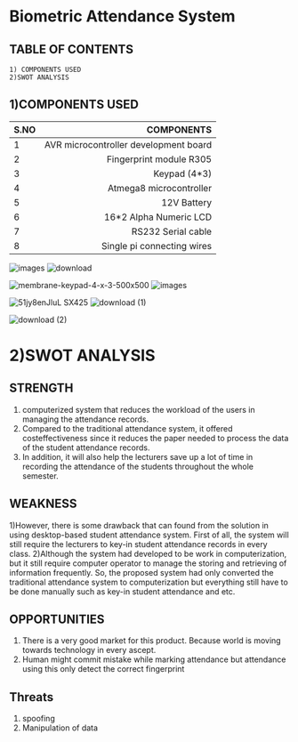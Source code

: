 # Biometric Attendance System

## TABLE OF CONTENTS
    1) COMPONENTS USED
    2)SWOT ANALYSIS


## 1)COMPONENTS USED

|S.NO|  COMPONENTS     |
|:----| --------------:|
|1|AVR microcontroller development board|
|2|Fingerprint module R305|
|3|Keypad (4*3)|
|4|Atmega8 microcontroller|
|5|12V Battery|
|6|16*2 Alpha Numeric LCD|
|7|RS232 Serial cable|
|8|Single pi connecting wires|

![images](https://user-images.githubusercontent.com/70833253/155767651-30cc2a5d-5bbb-4365-b35c-07bcb68abe38.jpg)                                                                                                                ![download](https://user-images.githubusercontent.com/70833253/155766054-110c3481-2635-4178-8d2b-b4c82ab7b553.jpg)

![membrane-keypad-4-x-3-500x500](https://user-images.githubusercontent.com/70833253/155766231-626d346b-46d9-4019-b766-eb1d46ca10e1.jpg)                                                                            ![images](https://user-images.githubusercontent.com/70833253/155765639-c420cbb3-00eb-444c-923a-1bed71c3bbdc.png)


![51jy8enJluL _SX425_](https://user-images.githubusercontent.com/70833253/155767325-1c2408c8-a07e-4a22-976b-623b472fe4b2.jpg)                                                                                ![download (1)](https://user-images.githubusercontent.com/70833253/155766719-5194c684-0974-4231-ab66-ce9ffe84daea.jpg)


![download (2)](https://user-images.githubusercontent.com/70833253/155767486-c8d0540f-d98e-4e88-b995-575e469e13f4.jpg)






# 2)SWOT ANALYSIS

## STRENGTH
1) computerized system that reduces the workload of the users in managing the
attendance records. 
2) Compared to the traditional attendance system, it offered costeffectiveness since it reduces the paper needed to process the data of the student attendance records. 
3) In addition, it will also help the lecturers save up a lot of time in recording the attendance of the students throughout the whole semester.

## WEAKNESS
1)However, there is some drawback that can found from the solution in using desktop-based student attendance system. First of all, the system will still require the lecturers to key-in student attendance records in every class. 
2)Although the system had developed to be work in computerization, but it still require computer operator to manage the storing and retrieving of information frequently. So, the proposed system had only converted the traditional attendance system to computerization but everything still have to be done manually such as key-in student attendance and etc. 

## OPPORTUNITIES
1) There is a very good market for this product. Because world is moving towards technology in every ascept. 
2) Human might commit mistake while marking attendance but attendance using this only detect the correct fingerprint

## Threats
1) spoofing
2) Manipulation of data

